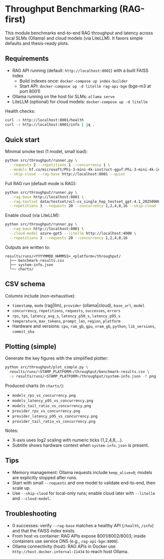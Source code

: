 # Throughput Benchmarking (RAG-first)

This module benchmarks end-to-end RAG throughput and latency across local SLMs (Ollama) and cloud models (via LiteLLM). It favors simple defaults and thesis-ready plots.

## Requirements

- RAG API running (default: `http://localhost:8001`) with a built FAISS index
  - Build indexes once: `docker-compose up index-builder`
  - Start API: `docker-compose up -d litellm rag-api-bge` (bge-m3 at port 8001)
- Ollama running on the host for SLMs: `ollama serve`
- LiteLLM (optional) for cloud models: `docker-compose up -d litellm`

Health checks:
```bash
curl -s http://localhost:8001/health
curl -s http://localhost:8001/info | jq .
```

## Quick start

Minimal smoke test (1 model, small load):
```bash
python src/throughput/runner.py \
  --requests 2 --repetitions 1 --concurrency 1 \
  --models hf.co/microsoft/Phi-3-mini-4k-instruct-gguf:Phi-3-mini-4k-instruct-q4.gguf \
  --skip-cloud --rag-base http://localhost:8001 --quiet
```

Full RAG run (default mode is RAG):
```bash
python src/throughput/runner.py \
  --rag-base http://localhost:8001 \
  --rag-testset data/testset/ucl-cs_single_hop_testset_gpt-4.1_20250906_111904.json \
  --repetitions 3 --requests 20 --concurrency 1,2,4,8,16 --skip-cloud
```

Enable cloud (via LiteLLM):
```bash
python src/throughput/runner.py \
  --rag-base http://localhost:8001 \
  --cloud-model azure-gpt5 --litellm http://localhost:4000 \
  --repetitions 3 --requests 20 --concurrency 1,2,4,8,16
```

Outputs are written to:
```
results/runs/<YYYYMMDD_HHMMSS>_<platform>/throughput/
  ├── benchmark-results.csv
  ├── system-info.json
  └── charts/
```

## CSV schema

Columns include (non-exhaustive):
- `timestamp`, `mode` (rag|llm), `provider` (ollama|cloud), `base_url`, `model`
- `concurrency`, `repetitions`, `requests`, `successes`, `errors`
- `rps`, `tps`, `latency_avg_s`, `latency_p50_s`, `latency_p95_s`
- `temperature`, `max_tokens`, `prompt_len`, `region`, `platform`
- Hardware and versions: `cpu`, `ram_gb`, `gpu`, `vram_gb`, `python`, `lib_versions`, `commit_sha`

## Plotting (simple)

Generate the key figures with the simplified plotter:
```bash
python src/throughput/plot_simple.py \
  results/runs/<STAMP_PLATFORM>/throughput/benchmark-results.csv \
  -s results/runs/<STAMP_PLATFORM>/throughput/system-info.json -f png
```

Produced charts (in `charts/`):
- `models_rps_vs_concurrency.png`
- `models_latency_p95_vs_concurrency.png`
- `models_tail_ratio_vs_concurrency.png`
- `provider_rps_vs_concurrency.png`
- `provider_latency_p95_vs_concurrency.png`
- `provider_tail_ratio_vs_concurrency.png`

Notes:
- X-axis uses log2 scaling with numeric ticks (1,2,4,8,...).
- Subtitle shows hardware context when `system-info.json` is present.

## Tips

- Memory management: Ollama requests include `keep_alive=0`; models are explicitly stopped after runs.
- Start with small `--requests` and one model to validate end-to-end, then scale up.
- Use `--skip-cloud` for local-only runs; enable cloud later with `--litellm` and `--cloud-model`.

## Troubleshooting

- 0 successes: verify `--rag-base` matches a healthy API (`/health`, `/info`) and that the FAISS index exists.
- From host vs container: RAG APIs expose 8001/8002/8003; inside containers use service DNS (e.g., `rag-api-bge:8000`).
- Ollama connectivity (host): RAG APIs in Docker use `http://host.docker.internal:11434` to reach host Ollama.
